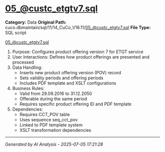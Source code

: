 # 05_@custc_etgtv7.sql

**Category:** Data
**Original Path:** cuco.dbmaintain/sql/11/14_CuCo_V16.11/05_@custc_etgtv7.sql
**File Type:** SQL script

05_@custc_etgtv7.sql
1. Purpose: Configures product offering version 7 for ETGT service
2. User Interactions: Defines how product offerings are presented and processed
3. Data Handling:
   - Inserts new product offering version (POV) record
   - Sets validity periods and offering periods
   - Includes PDF template and XSLT configurations
4. Business Rules:
   - Valid from 29.09.2016 to 31.12.2050
   - Offerable during the same period
   - Requires specific product offering ID and PDF template
5. Dependencies:
   - Requires CCT_POV table
   - Uses sequence seq_cct_pov
   - Linked to PDF template system
   - XSLT transformation dependencies

---
*Generated by AI Analysis - 2025-07-05 17:21:28*
